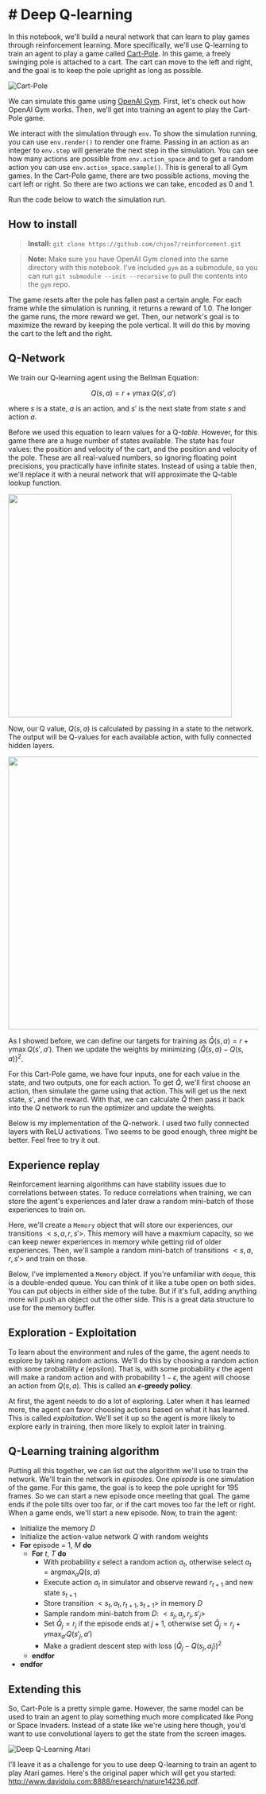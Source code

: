 # # Deep Q-learning

In this notebook, we'll build a neural network that can learn to play games through reinforcement learning. More specifically, we'll use Q-learning to train an agent to play a game called [Cart-Pole](https://gym.openai.com/envs/CartPole-v0). In this game, a freely swinging pole is attached to a cart. The cart can move to the left and right, and the goal is to keep the pole upright as long as possible.

![Cart-Pole](assets/cart-pole.jpg)

We can simulate this game using [OpenAI Gym](https://gym.openai.com/). First, let's check out how OpenAI Gym works. Then, we'll get into training an agent to play the Cart-Pole game.

We interact with the simulation through `env`. To show the simulation running, you can use `env.render()` to render one frame. Passing in an action as an integer to `env.step` will generate the next step in the simulation.  You can see how many actions are possible from `env.action_space` and to get a random action you can use `env.action_space.sample()`. This is general to all Gym games. In the Cart-Pole game, there are two possible actions, moving the cart left or right. So there are two actions we can take, encoded as 0 and 1.

Run the code below to watch the simulation run.


## How to install

>**Install:** `git clone https://github.com/chjoo7/reinforcement.git`


>**Note:** Make sure you have OpenAI Gym cloned into the same directory with this notebook. I've included `gym` as a submodule, so you can run `git submodule --init --recursive` to pull the contents into the `gym` repo.

The game resets after the pole has fallen past a certain angle. For each frame while the simulation is running, it returns a reward of 1.0. The longer the game runs, the more reward we get. Then, our network's goal is to maximize the reward by keeping the pole vertical. It will do this by moving the cart to the left and the right.

## Q-Network

We train our Q-learning agent using the Bellman Equation:

$$
Q(s, a) = r + \gamma \max{Q(s', a')}
$$

where $s$ is a state, $a$ is an action, and $s'$ is the next state from state $s$ and action $a$.

Before we used this equation to learn values for a Q-_table_. However, for this game there are a huge number of states available. The state has four values: the position and velocity of the cart, and the position and velocity of the pole. These are all real-valued numbers, so ignoring floating point precisions, you practically have infinite states. Instead of using a table then, we'll replace it with a neural network that will approximate the Q-table lookup function.

<img src="assets/deep-q-learning.png" width=450px>

Now, our Q value, $Q(s, a)$ is calculated by passing in a state to the network. The output will be Q-values for each available action, with fully connected hidden layers.

<img src="assets/q-network.png" width=550px>


As I showed before, we can define our targets for training as $\hat{Q}(s,a) = r + \gamma \max{Q(s', a')}$. Then we update the weights by minimizing $(\hat{Q}(s,a) - Q(s,a))^2$. 

For this Cart-Pole game, we have four inputs, one for each value in the state, and two outputs, one for each action. To get $\hat{Q}$, we'll first choose an action, then simulate the game using that action. This will get us the next state, $s'$, and the reward. With that, we can calculate $\hat{Q}$ then pass it back into the $Q$ network to run the optimizer and update the weights.

Below is my implementation of the Q-network. I used two fully connected layers with ReLU activations. Two seems to be good enough, three might be better. Feel free to try it out.

## Experience replay

Reinforcement learning algorithms can have stability issues due to correlations between states. To reduce correlations when training, we can store the agent's experiences and later draw a random mini-batch of those experiences to train on. 

Here, we'll create a `Memory` object that will store our experiences, our transitions $<s, a, r, s'>$. This memory will have a maxmium capacity, so we can keep newer experiences in memory while getting rid of older experiences. Then, we'll sample a random mini-batch of transitions $<s, a, r, s'>$ and train on those.

Below, I've implemented a `Memory` object. If you're unfamiliar with `deque`, this is a double-ended queue. You can think of it like a tube open on both sides. You can put objects in either side of the tube. But if it's full, adding anything more will push an object out the other side. This is a great data structure to use for the memory buffer.

## Exploration - Exploitation

To learn about the environment and rules of the game, the agent needs to explore by taking random actions. We'll do this by choosing a random action with some probability $\epsilon$ (epsilon).  That is, with some probability $\epsilon$ the agent will make a random action and with probability $1 - \epsilon$, the agent will choose an action from $Q(s,a)$. This is called an **$\epsilon$-greedy policy**.


At first, the agent needs to do a lot of exploring. Later when it has learned more, the agent can favor choosing actions based on what it has learned. This is called _exploitation_. We'll set it up so the agent is more likely to explore early in training, then more likely to exploit later in training.

## Q-Learning training algorithm

Putting all this together, we can list out the algorithm we'll use to train the network. We'll train the network in _episodes_. One *episode* is one simulation of the game. For this game, the goal is to keep the pole upright for 195 frames. So we can start a new episode once meeting that goal. The game ends if the pole tilts over too far, or if the cart moves too far the left or right. When a game ends, we'll start a new episode. Now, to train the agent:

* Initialize the memory $D$
* Initialize the action-value network $Q$ with random weights
* **For** episode = 1, $M$ **do**
  * **For** $t$, $T$ **do**
     * With probability $\epsilon$ select a random action $a_t$, otherwise select $a_t = \mathrm{argmax}_a Q(s,a)$
     * Execute action $a_t$ in simulator and observe reward $r_{t+1}$ and new state $s_{t+1}$
     * Store transition $<s_t, a_t, r_{t+1}, s_{t+1}>$ in memory $D$
     * Sample random mini-batch from $D$: $<s_j, a_j, r_j, s'_j>$
     * Set $\hat{Q}_j = r_j$ if the episode ends at $j+1$, otherwise set $\hat{Q}_j = r_j + \gamma \max_{a'}{Q(s'_j, a')}$
     * Make a gradient descent step with loss $(\hat{Q}_j - Q(s_j, a_j))^2$
  * **endfor**
* **endfor**

## Extending this

So, Cart-Pole is a pretty simple game. However, the same model can be used to train an agent to play something much more complicated like Pong or Space Invaders. Instead of a state like we're using here though, you'd want to use convolutional layers to get the state from the screen images.

![Deep Q-Learning Atari](assets/atari-network.png)

I'll leave it as a challenge for you to use deep Q-learning to train an agent to play Atari games. Here's the original paper which will get you started: http://www.davidqiu.com:8888/research/nature14236.pdf.

